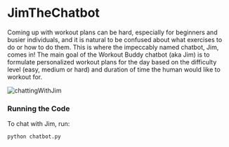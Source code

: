 # JimTheChatbot

Coming up with workout plans can be
hard, especially for beginners and busier individuals, and it is natural to be
confused about what exercises to do or how to do them. This is where the
impeccably named chatbot, Jim, comes in! The main goal of the Workout Buddy
chatbot (aka Jim) is to formulate personalized workout plans for the day based
on the difficulty level (easy, medium or hard) and duration of time the human
would like to workout for.

![chattingWithJim](https://user-images.githubusercontent.com/35225535/111051368-5cb5fc00-8407-11eb-88d2-9fbbbab1f3b9.PNG)

### Running the Code

To chat with Jim, run:
~~~
python chatbot.py
~~~
